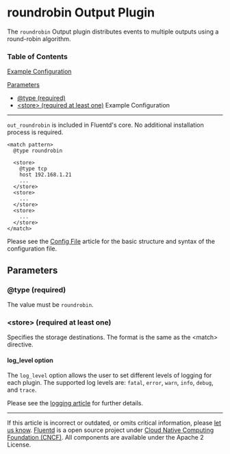roundrobin Output Plugin
========================

The `roundrobin` Output plugin distributes events to multiple outputs
using a round-robin algorithm.


### Table of Contents

[Example Configuration](#example-configuration)

[Parameters](#parameters)

-   [\@type (required)](#@type-(required))
-   [\<store\> (required at least
    one)](#%3Cstore%3E-(required-at-least-one))
Example Configuration
---------------------

`out_roundrobin` is included in Fluentd's core. No additional
installation process is required.

``` {.CodeRay}
<match pattern>
  @type roundrobin

  <store>
    @type tcp
    host 192.168.1.21
    ...
  </store>
  <store>
    ...
  </store>
  <store>
    ...
  </store>
</match>
```
Please see the [Config File](config-file) article for the basic
structure and syntax of the configuration file.

Parameters
----------

### \@type (required)

The value must be `roundrobin`.

### \<store\> (required at least one)

Specifies the storage destinations. The format is the same as the
\<match\> directive.

#### log\_level option

The `log_level` option allows the user to set different levels of
logging for each plugin. The supported log levels are: `fatal`, `error`,
`warn`, `info`, `debug`, and `trace`.

Please see the [logging article](logging) for further details.


------------------------------------------------------------------------

If this article is incorrect or outdated, or omits critical information,
please [let us
know](https://github.com/fluent/fluentd-docs/issues?state=open).
[Fluentd](http://www.fluentd.org/) is a open source project under [Cloud
Native Computing Foundation (CNCF)](https://cncf.io/). All components
are available under the Apache 2 License.
